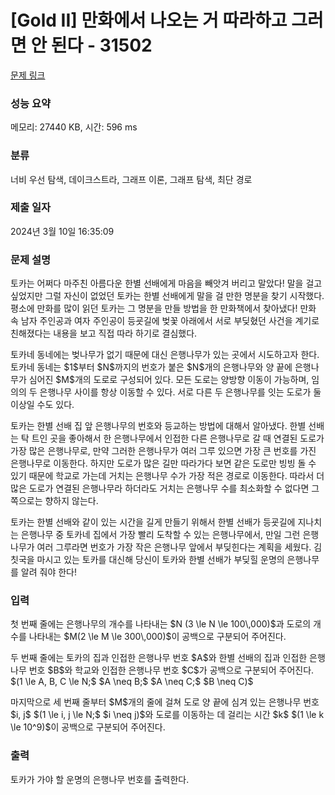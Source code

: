 # [Gold II] 만화에서 나오는 거 따라하고 그러면 안 된다 - 31502 

[문제 링크](https://www.acmicpc.net/problem/31502) 

### 성능 요약

메모리: 27440 KB, 시간: 596 ms

### 분류

너비 우선 탐색, 데이크스트라, 그래프 이론, 그래프 탐색, 최단 경로

### 제출 일자

2024년 3월 10일 16:35:09

### 문제 설명

<p>토카는 어쩌다 마주친 아름다운 한별 선배에게 마음을 빼앗겨 버리고 말았다! 말을 걸고 싶었지만 그럴 자신이 없었던 토카는 한별 선배에게 말을 걸 만한 명분을 찾기 시작했다. 평소에 만화를 많이 읽던 토카는 그 명분을 만들 방법을 한 만화책에서 찾아냈다! 만화 속 남자 주인공과 여자 주인공이 등굣길에 벚꽃 아래에서 서로 부딪혔던 사건을 계기로 친해졌다는 내용을 보고 직접 따라 하기로 결심했다.</p>

<p>토카네 동네에는 벚나무가 없기 때문에 대신 은행나무가 있는 곳에서 시도하고자 한다. 토카네 동네는 $1$부터 $N$까지의 번호가 붙은 $N$개의 은행나무와 양 끝에 은행나무가 심어진 $M$개의 도로로 구성되어 있다. 모든 도로는 양방향 이동이 가능하며, 임의의 두 은행나무 사이를 항상 이동할 수 있다. 서로 다른 두 은행나무를 잇는 도로가 둘 이상일 수도 있다.</p>

<p>토카는 한별 선배 집 앞 은행나무의 번호와 등교하는 방법에 대해서 알아냈다. 한별 선배는 탁 트인 곳을 좋아해서 한 은행나무에서 인접한 다른 은행나무로 갈 때 연결된 도로가 가장 많은 은행나무로, 만약 그러한 은행나무가 여러 그루 있으면 가장 큰 번호를 가진 은행나무로 이동한다. 하지만 도로가 많은 길만 따라가다 보면 같은 도로만 빙빙 돌 수 있기 때문에 학교로 가는데 거치는 은행나무 수가 가장 적은 경로로 이동한다. 따라서 더 많은 도로가 연결된 은행나무라 하더라도 거치는 은행나무 수를 최소화할 수 없다면 그쪽으로는 향하지 않는다.</p>

<p>토카는 한별 선배와 같이 있는 시간을 길게 만들기 위해서 한별 선배가 등굣길에 지나치는 은행나무 중 토카네 집에서 가장 빨리 도착할 수 있는 은행나무에서, 만일 그런 은행나무가 여러 그루라면 번호가 가장 작은 은행나무 앞에서 부딪힌다는 계획을 세웠다. 김칫국을 마시고 있는 토카를 대신해 당신이 토카와 한별 선배가 부딪힐 운명의 은행나무를 알려 줘야 한다!</p>

### 입력 

 <p>첫 번째 줄에는 은행나무의 개수를 나타내는 $N (3 \le N \le 100\,000)$과 도로의 개수를 나타내는 $M(2 \le M \le 300\,000)$이 공백으로 구분되어 주어진다.</p>

<p>두 번째 줄에는 토카의 집과 인접한 은행나무 번호 $A$와 한별 선배의 집과 인접한 은행나무 번호 $B$와 학교와 인접한 은행나무 번호 $C$가 공백으로 구분되어 주어진다. $(1 \le A, B, C \le N;$ $A \neq B;$ $A \neq C;$ $B \neq C)$</p>

<p>마지막으로 세 번째 줄부터 $M$개의 줄에 걸쳐 도로 양 끝에 심겨 있는 은행나무 번호 $i, j$ $(1 \le i, j \le N;$ $i \neq j)$와 도로를 이동하는 데 걸리는 시간 $k$ $(1 \le k \le 10^9)$이 공백으로 구분되어 주어진다.</p>

### 출력 

 <p>토카가 가야 할 운명의 은행나무 번호를 출력한다.</p>

